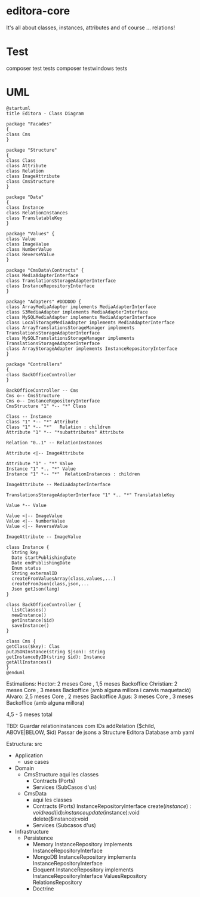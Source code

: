 # editora-core

It's all about classes, instances, attributes and of course ... relations!

# Test

composer test tests
composer testwindows tests

# UML
```
@startuml
title Editora - Class Diagram

package "Facades"
{
class Cms
}

package "Structure"
{
class Class
class Attribute
class Relation
class ImageAttribute
class CmsStructure
}

package "Data"
{
class Instance
class RelationInstances
class TranslatableKey
}

package "Values" {
class Value
class ImageValue
class NumberValue
class ReverseValue
}

package "CmsData\Contracts" {
class MediaAdapterInterface
class TranslationsStorageAdapterInterface
class InstanceRepositoryInterface
}

package "Adapters" #DDDDDD {
class ArrayMediaAdapter implements MediaAdapterInterface
class S3MediaAdapter implements MediaAdapterInterface
class MySQLMediaAdapter implements MediaAdapterInterface
class LocalStorageMediaAdapter implements MediaAdapterInterface
class ArrayTranslationsStorageManager implements TranslationsStorageAdapterInterface
class MySQLTranslationsStorageManager implements TranslationsStorageAdapterInterface
class ArrayStorageAdapter implements InstanceRepositoryInterface
}

package "Controllers"
{
class BackOfficeController
}

BackOfficeController -- Cms
Cms o-- CmsStructure
Cms o-- InstanceRepositoryInterface
CmsStructure "1" *-- "*" Class

Class -- Instance
Class "1" *-- "*" Attribute
Class "1" *-- "*"   Relation : children
Attribute "1" *-- "*subattributes" Attribute

Relation "0..1" -- RelationInstances

Attribute <|-- ImageAttribute

Attribute "1" - "*" Value
Instance "1" *.. "*" Value
Instance "1" *-- "*"  RelationInstances : children

ImageAttribute -- MediaAdapterInterface

TranslationsStorageAdapterInterface "1" *.. "*" TranslatableKey

Value *-- Value

Value <|-- ImageValue
Value <|-- NumberValue
Value <|-- ReverseValue

ImageAttribute -- ImageValue

class Instance {
  String key
  Date startPublishingDate
  Date endPublishingDate
  Enum status
  String externalID
  createFromValuesArray(class,values,...)
  createFromJson(class,json,...
  Json getJson(lang)
}

class BackOfficeController {
  listClasses()
  newInstance()
  getInstance($id)
  saveInstance()
}

class Cms {
getClass($key): Clas
putJSONInstance(string $json): string
getInstanceByID(string $id): Instance
getAllInstances()
}
@enduml
```

Estimations:
Hector: 2 meses Core , 1,5 meses Backoffice
Christian: 2 meses Core , 3 meses Backoffice (amb alguna millora i canvis maquetació)
Alvaro: 2,5 meses Core , 2 meses Backoffice
Agus: 3 meses Core , 3 meses Backoffice (amb alguna millora)

4,5 - 5 meses total

TBD:
Guardar relationinstances com IDs addRelation ($child, ABOVE|BELOW, $id)
Passar de jsons a Structure
Editora Database amb yaml

Estructura:
src
  - Application
    - use cases
  - Domain
    - CmsStructure
      aqui les classes
      - Contracts (Ports)
      - Services (SubCasos d'us)
    - CmsData
      - aqui les classes
      - Contracts (Ports)
        InstanceRepositoryInterface
          create($instance):void
          read($id):$instance
          update($instance):void
          delete($instance):void
      - Services (Subcasos d'us)
  - Infrastructure
    - Persistence
      - Memory
        InstanceRepository implements InstanceRepositoryInterface	
      - MongoDB
        InstanceRepository implements InstanceRepositoryInterface
      - Eloquent
        InstanceRepository implements InstanceRepositoryInterface
        ValuesRepository
        RelationsRepository
      - Doctrine
